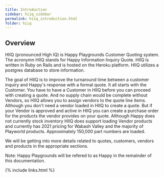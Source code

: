 ```yaml
---
title: Introduction
sidebar: hiiq_sidebar
permalink: hiiq_introduction.html
folder: hiiq
---
```


## Overview

HIIQ (pronounced High IQ) is Happy Playgrounds Customer Quoting system. The acronymn HIIQ stands for Happy Information Inquiry Quote. HIIQ is written in Ruby on Rails and is hosted on the Heroku platform. HIIQ utilizes a postgres database to store information.

The goal of HIIQ is to improve the turnaround time between a customer inquiry and Happy's response with a formal quote. It all starts with the Customer. You have to have a Customer in HIIQ before you can proceed with creating a quote. And no supply chain would be complete without Vendors, so HIIQ allows you to assign vendors to the quote line items. Although you don't need a vendor loaded in HIIQ to create a quote. But if your Vendor is approved and active in HIIQ you can create a purchase order for the products the vendor provides on your quote. Although Happy does not currently stock inventory HIIQ does support loading Vendor products and currently has 2021 pricing for Wabash Valley and the majority of Playworld products. Approximately 150,000 part numbers are loaded.


We will be getting into more details related to quotes, customers, vendors and products in the appropriate sections. 

Note: Happy Playgrounds will be refered to as Happy in the remainder of this documentation.


{% include links.html %}
